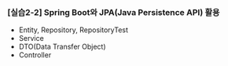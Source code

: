 ### [실습2-2] Spring Boot와 JPA(Java Persistence API) 활용
* Entity, Repository, RepositoryTest
* Service
* DTO(Data Transfer Object)
* Controller